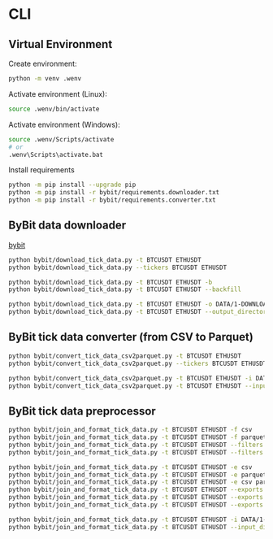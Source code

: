 
# CLI

## Virtual Environment

Create environment:
```sh
python -m venv .wenv
```

Activate environment (Linux):
```sh
source .wenv/bin/activate
```

Activate environment (Windows):
```sh
source .wenv/Scripts/activate
# or
.wenv\Scripts\activate.bat
```

Install requirements
```sh
python -m pip install --upgrade pip
python -m pip install -r bybit/requirements.downloader.txt
python -m pip install -r bybit/requirements.converter.txt
```

## ByBit data downloader

[bybit](https://public.bybit.com/trading)

```sh
python bybit/download_tick_data.py -t BTCUSDT ETHUSDT
python bybit/download_tick_data.py --tickers BTCUSDT ETHUSDT
```

```sh
python bybit/download_tick_data.py -t BTCUSDT ETHUSDT -b
python bybit/download_tick_data.py -t BTCUSDT ETHUSDT --backfill
```

```sh
python bybit/download_tick_data.py -t BTCUSDT ETHUSDT -o DATA/1-DOWNLOADS
python bybit/download_tick_data.py -t BTCUSDT ETHUSDT --output_directory_path DATA/1-DOWNLOADS
```


## ByBit tick data converter (from CSV to Parquet)

```sh
python bybit/convert_tick_data_csv2parquet.py -t BTCUSDT ETHUSDT
python bybit/convert_tick_data_csv2parquet.py --tickers BTCUSDT ETHUSDT
```

```sh
python bybit/convert_tick_data_csv2parquet.py -t BTCUSDT ETHUSDT -i DATA/1-DOWNLOADS -o DATA/2-CONVERTED
python bybit/convert_tick_data_csv2parquet.py -t BTCUSDT ETHUSDT --input_directory_path DATA/1-DOWNLOADS --output_directory_path DATA/2-CONVERTED
```

## ByBit tick data preprocessor

```sh
python bybit/join_and_format_tick_data.py -t BTCUSDT ETHUSDT -f csv
python bybit/join_and_format_tick_data.py -t BTCUSDT ETHUSDT -f parquet
python bybit/join_and_format_tick_data.py -t BTCUSDT ETHUSDT --filters csv
python bybit/join_and_format_tick_data.py -t BTCUSDT ETHUSDT --filters parquet
```

```sh
python bybit/join_and_format_tick_data.py -t BTCUSDT ETHUSDT -e csv
python bybit/join_and_format_tick_data.py -t BTCUSDT ETHUSDT -e parquet
python bybit/join_and_format_tick_data.py -t BTCUSDT ETHUSDT -e csv parquet
python bybit/join_and_format_tick_data.py -t BTCUSDT ETHUSDT --exports csv
python bybit/join_and_format_tick_data.py -t BTCUSDT ETHUSDT --exports parquet
python bybit/join_and_format_tick_data.py -t BTCUSDT ETHUSDT --exports csv parquet
```

```sh
python bybit/join_and_format_tick_data.py -t BTCUSDT ETHUSDT -i DATA/1-RAW_TICK -o DATA/2-PREPROCESSED
python bybit/join_and_format_tick_data.py -t BTCUSDT ETHUSDT --input_directory_path DATA/1-RAW_TICK --output_directory_path DATA/2-PREPROCESSED
```
